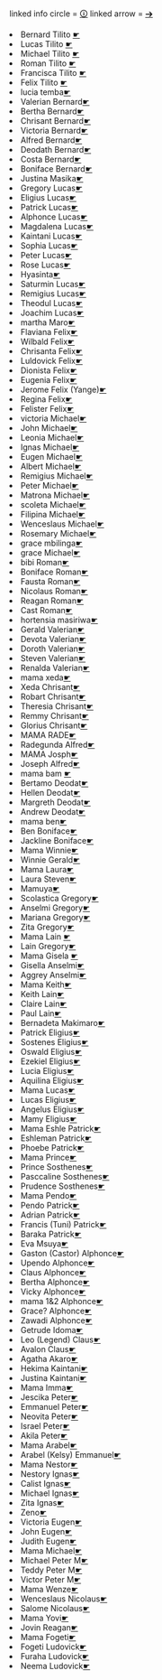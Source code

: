 linked info circle =
<span class="tab"><a href="./Tilito.html">&#128712;</a></span>
linked arrow =
<a href="./bernard/bernard.html"><span class="tab">&#10132;</span></a>

<li>Bernard Tilito <span class="tab"><a href="./Tilito.html">&#9755;</a></span></li>
<li>Lucas Tilito <span class="tab"><a href="./Tilito.html">&#9755;</a></span></li>
<li>Michael Tilito <span class="tab"><a href="./Tilito.html">&#9755;</a></span></li>
<li>Roman Tilito <span class="tab"><a href="./Tilito.html">&#9755;</a></span></li>
<li>Francisca Tilito <span class="tab"><a href="./Tilito.html">&#9755;</a></span></li>
<li>Felix Tilito <span class="tab"><a href="./Tilito.html">&#9755;</a></span></li>
<li>lucia temba<span class="tab"><a href="./bernard/bernard.html">&#9755;</a></span></li>
<li>Valerian Bernard<span class="tab"><a href="./bernard/bernard.html">&#9755;</a></span></li>
<li>Bertha  Bernard<span class="tab"><a href="./bernard/bernard.html">&#9755;</a></span></li>
<li>Chrisant  Bernard<span class="tab"><a href="./bernard/bernard.html">&#9755;</a></span></li>
<li>Victoria Bernard<span class="tab"><a href="./bernard/bernard.html">&#9755;</a></span></li>
<li>Alfred  Bernard<span class="tab"><a href="./bernard/bernard.html">&#9755;</a></span></li>
<li>Deodath Bernard<span class="tab"><a href="./bernard/bernard.html">&#9755;</a></span></li>
<li>Costa  Bernard<span class="tab"><a href="./bernard/bernard.html">&#9755;</a></span></li>
<li>Boniface  Bernard<span class="tab"><a href="./bernard/bernard.html">&#9755;</a></span></li>
<li>Justina Masika<span class="tab"><a href="./lucas/lucas.html">&#9755;</a></span></li>
<li>Gregory Lucas<span class="tab"><a href="./lucas/lucas.html">&#9755;</a></span></li>
<li>Eligius Lucas<span class="tab"><a href="./lucas/lucas.html">&#9755;</a></span></li>
<li>Patrick Lucas<span class="tab"><a href="./lucas/lucas.html">&#9755;</a></span></li>
<li>Alphonce Lucas<span class="tab"><a href="./lucas/lucas.html">&#9755;</a></span></li>
<li>Magdalena Lucas<span class="tab"><a href="./lucas/lucas.html">&#9755;</a></span></li>
<li>Kaintani Lucas<span class="tab"><a href="./lucas/lucas.html">&#9755;</a></span></li>
<li>Sophia Lucas<span class="tab"><a href="./lucas/lucas.html">&#9755;</a></span></li>
<li>Peter Lucas<span class="tab"><a href="./lucas/lucas.html">&#9755;</a></span></li>
<li>Rose Lucas<span class="tab"><a href="./lucas/lucas.html">&#9755;</a></span></li>
<li>Hyasinta<span class="tab"><a href="./lucas/lucas.html">&#9755;</a></span></li>
<li>Saturmin Lucas<span class="tab"><a href="./lucas/lucas.html">&#9755;</a></span></li>
<li>Remigius Lucas<span class="tab"><a href="./lucas/lucas.html">&#9755;</a></span></li>
<li>Theodul Lucas<span class="tab"><a href="./lucas/lucas.html">&#9755;</a></span></li>
<li>Joachim Lucas<span class="tab"><a href="./lucas/lucas.html">&#9755;</a></span></li>
<li>martha Maro<span class="tab"><a href="./felix/felix.html">&#9755;</a></span></li>
<li>Flaviana Felix<span class="tab"><a href="./felix/felix.html">&#9755;</a></span></li>
<li>Wilbald Felix<span class="tab"><a href="./felix/felix.html">&#9755;</a></span></li>
<li>Chrisanta Felix<span class="tab"><a href="./felix/felix.html">&#9755;</a></span></li>
<li>Luldovick Felix<span class="tab"><a href="./felix/felix.html">&#9755;</a></span></li>
<li>Dionista Felix<span class="tab"><a href="./felix/felix.html">&#9755;</a></span></li>
<li>Eugenia Felix<span class="tab"><a href="./felix/felix.html">&#9755;</a></span></li>
<li>Jerome Felix (Yange)<span class="tab"><a href="./felix/felix.html">&#9755;</a></span></li>
<li>Regina Felix<span class="tab"><a href="./felix/felix.html">&#9755;</a></span></li>
<li>Felister Felix<span class="tab"><a href="./felix/felix.html">&#9755;</a></span></li>
<li>victoria Michael<span class="tab"><a href="./michael/michael.html">&#9755;</a></span></li>
<li>John Michael<span class="tab"><a href="./michael/michael.html">&#9755;</a></span></li>
<li>Leonia Michael<span class="tab"><a href="./michael/michael.html">&#9755;</a></span></li>
<li>Ignas Michael<span class="tab"><a href="./michael/michael.html">&#9755;</a></span></li>
<li>Eugen Michael<span class="tab"><a href="./michael/michael.html">&#9755;</a></span></li>
<li>Albert Michael<span class="tab"><a href="./michael/michael.html">&#9755;</a></span></li>
<li>Remigius Michael<span class="tab"><a href="./michael/michael.html">&#9755;</a></span></li>
<li>Peter Michael<span class="tab"><a href="./michael/michael.html">&#9755;</a></span></li>
<li>Matrona Michael<span class="tab"><a href="./michael/michael.html">&#9755;</a></span></li>
<li>scoleta Michael<span class="tab"><a href="./michael/michael.html">&#9755;</a></span></li>
<li>Filipina Michael<span class="tab"><a href="./michael/michael.html">&#9755;</a></span></li>
<li>Wenceslaus Michael<span class="tab"><a href="./michael/michael.html">&#9755;</a></span></li>
<li>Rosemary Michael<span class="tab"><a href="./michael/michael.html">&#9755;</a></span></li>
<li>grace mbilinga<span class="tab"><a href="./michael/michael.html">&#9755;</a></span></li>
<li>grace Michael<span class="tab"><a href="./michael/michael.html">&#9755;</a></span></li>
<li>bibi Roman<span class="tab"><a href="./roman/roman.html">&#9755;</a></span></li>
<li>Boniface Roman<span class="tab"><a href="./roman/roman.html">&#9755;</a></span></li>
<li>Fausta Roman<span class="tab"><a href="./roman/roman.html">&#9755;</a></span></li>
<li>Nicolaus Roman<span class="tab"><a href="./roman/roman.html">&#9755;</a></span></li>
<li>Reagan Roman<span class="tab"><a href="./roman/roman.html">&#9755;</a></span></li>
<li>Cast Roman<span class="tab"><a href="./roman/roman.html">&#9755;</a></span></li>
<li>hortensia masiriwa<span class="tab"><a href="./bernard/valerian.html">&#9755;</a></span></li>
<li>Gerald Valerian<span class="tab"><a href="./bernard/valerian.html">&#9755;</a></span></li>
<li>Devota Valerian<span class="tab"><a href="./bernard/valerian.html">&#9755;</a></span></li>
<li>Doroth Valerian<span class="tab"><a href="./bernard/valerian.html">&#9755;</a></span></li>
<li>Steven Valerian<span class="tab"><a href="./bernard/valerian.html">&#9755;</a></span></li>
<li>Renalda Valerian<span class="tab"><a href="./bernard/valerian.html">&#9755;</a></span></li>
<li>mama xeda<span class="tab"><a href="./bernard/chrisant.html">&#9755;</a></span></li>
<li>Xeda Chrisant<span class="tab"><a href="./bernard/chrisant.html">&#9755;</a></span></li>
<li>Robart Chrisant<span class="tab"><a href="./bernard/chrisant.html">&#9755;</a></span></li>
<li>Theresia Chrisant<span class="tab"><a href="./bernard/chrisant.html">&#9755;</a></span></li>
<li>Remmy Chrisant<span class="tab"><a href="./bernard/chrisant.html">&#9755;</a></span></li>
<li>Glorius Chrisant<span class="tab"><a href="./bernard/chrisant.html">&#9755;</a></span></li>
<li>MAMA RADE<span class="tab"><a href="./bernard/alfred.html">&#9755;</a></span></li>
<li>Radegunda Alfred<span class="tab"><a href="./bernard/alfred.html">&#9755;</a></span></li>
<li>MAMA Josph<span class="tab"><a href="./bernard/alfred.html">&#9755;</a></span></li>
<li>Joseph Alfred<span class="tab"><a href="./bernard/alfred.html">&#9755;</a></span></li>
<li>mama bam <span class="tab"><a href="./bernard/deodath.html">&#9755;</a></span></li>
<li>Bertamo Deodat<span class="tab"><a href="./bernard/deodath.html">&#9755;</a></span></li>
<li>Hellen Deodat<span class="tab"><a href="./bernard/deodath.html">&#9755;</a></span></li>
<li>Margreth Deodat<span class="tab"><a href="./bernard/deodath.html">&#9755;</a></span></li>
<li>Andrew Deodat<span class="tab"><a href="./bernard/deodath.html">&#9755;</a></span></li>
<li>mama ben<span class="tab"><a href="./bernard/boniface.html">&#9755;</a></span></li>
<li>Ben Boniface<span class="tab"><a href="./bernard/boniface.html">&#9755;</a></span></li>
<li>Jackline Boniface<span class="tab"><a href="./bernard/boniface.html">&#9755;</a></span></li>
<li>Mama Winnie<span class="tab"><a href="./bernard/geraldvalerian.html">&#9755;</a></span></li>
<li>Winnie Gerald<span class="tab"><a href="./bernard/geraldvalerian.html">&#9755;</a></span></li>
<li>Mama Laura<span class="tab"><a href="./bernard/stevenvalerian.html">&#9755;</a></span></li>
<li>Laura Steven<span class="tab"><a href="./bernard/stevenvalerian.html">&#9755;</a></span></li>
<li>Mamuya<span class="tab"><a href="./lucas/gregory.html">&#9755;</a></span></li>
<li>Scolastica Gregory<span class="tab"><a href="./lucas/gregory.html">&#9755;</a></span></li>
<li>Anselmi Gregory<span class="tab"><a href="./lucas/gregory.html">&#9755;</a></span></li>
<li>Mariana Gregory<span class="tab"><a href="./lucas/gregory.html">&#9755;</a></span></li>
<li>Zita Gregory<span class="tab"><a href="./lucas/gregory.html">&#9755;</a></span></li>
<li>Mama Lain <span class="tab"><a href="./lucas/gregory.html">&#9755;</a></span></li>
<li>Lain Gregory<span class="tab"><a href="./lucas/gregory.html">&#9755;</a></span></li>
<li>Mama Gisela <span class="tab"><a href="./lucas/anselmigregory.html">&#9755;</a></span></li>
<li>Gisella Anselmi<span class="tab"><a href="./lucas/anselmigregory.html">&#9755;</a></span></li>
<li>Aggrey Anselmi<span class="tab"><a href="./lucas/anselmigregory.html">&#9755;</a></span></li>
<li>Mama Keith<span class="tab"><a href="./lucas/laingregory.html">&#9755;</a></span></li>
<li>Keith Lain<span class="tab"><a href="./lucas/laingregory.html">&#9755;</a></span></li>
<li>Claire Lain<span class="tab"><a href="./lucas/laingregory.html">&#9755;</a></span></li>
<li>Paul Lain<span class="tab"><a href="./lucas/laingregory.html">&#9755;</a></span></li>
<li>Bernadeta Makimaro<span class="tab"><a href="./lucas/eligi.html">&#9755;</a></span></li>
<li>Patrick Eligius<span class="tab"><a href="./lucas/eligi.html">&#9755;</a></span></li>
<li>Sostenes Eligius<span class="tab"><a href="./lucas/eligi.html">&#9755;</a></span></li>
<li>Oswald Eligius<span class="tab"><a href="./lucas/eligi.html">&#9755;</a></span></li>
<li>Ezekiel Eligius<span class="tab"><a href="./lucas/eligi.html">&#9755;</a></span></li>
<li>Lucia Eligius<span class="tab"><a href="./lucas/eligi.html">&#9755;</a></span></li>
<li>Aquilina Eligius<span class="tab"><a href="./lucas/eligi.html">&#9755;</a></span></li>
<li>Mama Lucas<span class="tab"><a href="./lucas/eligi.html">&#9755;</a></span></li>
<li>Lucas Eligius<span class="tab"><a href="./lucas/eligi.html">&#9755;</a></span></li>
<li>Angelus Eligius<span class="tab"><a href="./lucas/eligi.html">&#9755;</a></span></li>
<li>Mamy Eligius<span class="tab"><a href="./lucas/eligi.html">&#9755;</a></span></li>
<li>Mama Eshle Patrick<span class="tab"><a href="./lucas/patrickeligi.html">&#9755;</a></span></li>
<li>Eshleman Patrick<span class="tab"><a href="./lucas/patrickeligi.html">&#9755;</a></span></li>
<li>Phoebe Patrick<span class="tab"><a href="./lucas/patrickeligi.html">&#9755;</a></span></li>
<li>Mama Prince<span class="tab"><a href="./lucas/sosteneligi.html">&#9755;</a></span></li>
<li>Prince Sosthenes<span class="tab"><a href="./lucas/sosteneligi.html">&#9755;</a></span></li>
<li>Pasccaline Sosthenes<span class="tab"><a href="./lucas/sosteneligi.html">&#9755;</a></span></li>
<li>Prudence Sosthenes<span class="tab"><a href="./lucas/sosteneligi.html">&#9755;</a></span></li>
<li>Mama Pendo<span class="tab"><a href="./lucas/patrick.html">&#9755;</a></span></li>
<li>Pendo Patrick<span class="tab"><a href="./lucas/patrick.html">&#9755;</a></span></li>
<li>Adrian Patrick<span class="tab"><a href="./lucas/patrick.html">&#9755;</a></span></li>
<li>Francis (Tuni) Patrick<span class="tab"><a href="./lucas/patrick.html">&#9755;</a></span></li>
<li>Baraka Patrick<span class="tab"><a href="./lucas/patrick.html">&#9755;</a></span></li>
<li>Eva Msuya<span class="tab"><a href="./lucas/alphonce.html">&#9755;</a></span></li>
<li>Gaston (Castor) Alphonce<span class="tab"><a href="./lucas/alphonce.html">&#9755;</a></span></li>
<li>Upendo Alphonce<span class="tab"><a href="./lucas/alphonce.html">&#9755;</a></span></li>
<li>Claus  Alphonce<span class="tab"><a href="./lucas/alphonce.html">&#9755;</a></span></li>
<li>Bertha Alphonce<span class="tab"><a href="./lucas/alphonce.html">&#9755;</a></span></li>
<li>Vicky Alphonce<span class="tab"><a href="./lucas/alphonce.html">&#9755;</a></span></li>
<li>mama 1&2 Alphonce<span class="tab"><a href="./lucas/alphonce.html">&#9755;</a></span></li>
<li>Grace? Alphonce<span class="tab"><a href="./lucas/alphonce.html">&#9755;</a></span></li>
<li>Zawadi Alphonce<span class="tab"><a href="./lucas/alphonce.html">&#9755;</a></span></li>
<li>Getrude Idoma<span class="tab"><a href="./lucas/clausalphonce.html">&#9755;</a></span></li>
<li>Leo (Legend) Claus<span class="tab"><a href="./lucas/clausalphonce.html">&#9755;</a></span></li>
<li>Avalon Claus<span class="tab"><a href="./lucas/clausalphonce.html">&#9755;</a></span></li>
<li>Agatha Akaro<span class="tab"><a href="./lucas/kaintani.html">&#9755;</a></span></li>
<li>Hekima Kaintani<span class="tab"><a href="./lucas/kaintani.html">&#9755;</a></span></li>
<li>Justina Kaintani<span class="tab"><a href="./lucas/kaintani.html">&#9755;</a></span></li>
<li>Mama Imma<span class="tab"><a href="./lucas/peter.html">&#9755;</a></span></li>
<li>Jescika Peter<span class="tab"><a href="./lucas/peter.html">&#9755;</a></span></li>
<li>Emmanuel Peter<span class="tab"><a href="./lucas/peter.html">&#9755;</a></span></li>
<li>Neovita Peter<span class="tab"><a href="./lucas/peter.html">&#9755;</a></span></li>
<li>Israel Peter<span class="tab"><a href="./lucas/peter.html">&#9755;</a></span></li>
<li>Akila Peter<span class="tab"><a href="./lucas/peter.html">&#9755;</a></span></li>
<li>Mama Arabel<span class="tab"><a href="./lucas/immapeter.html">&#9755;</a></span></li>
<li>Arabel (Kelsy) Emmanuel<span class="tab"><a href="./lucas/immapeter.html">&#9755;</a></span></li>
<li>Mama Nestor<span class="tab"><a href="./michael/ignas.html">&#9755;</a></span></li>
<li>Nestory Ignas<span class="tab"><a href="./michael/ignas.html">&#9755;</a></span></li>
<li>Calist Ignas<span class="tab"><a href="./michael/ignas.html">&#9755;</a></span></li>
<li>Michael Ignas<span class="tab"><a href="./michael/ignas.html">&#9755;</a></span></li>
<li>Zita Ignas<span class="tab"><a href="./michael/ignas.html">&#9755;</a></span></li>
<li>Zeno<span class="tab"><a href="./michael/eugene.html">&#9755;</a></span></li>
<li>Victoria Eugen<span class="tab"><a href="./michael/eugene.html">&#9755;</a></span></li>
<li>John Eugen<span class="tab"><a href="./michael/eugene.html">&#9755;</a></span></li>
<li>Judith Eugen<span class="tab"><a href="./michael/eugene.html">&#9755;</a></span></li>
<li>Mama Michael<span class="tab"><a href="./michael/peter.html">&#9755;</a></span></li>
<li>Michael Peter M<span class="tab"><a href="./michael/peter.html">&#9755;</a></span></li>
<li>Teddy Peter M<span class="tab"><a href="./michael/peter.html">&#9755;</a></span></li>
<li>Victor Peter M<span class="tab"><a href="./michael/peter.html">&#9755;</a></span></li>
<li>Mama Wenze<span class="tab"><a href="./roman/nicolaus.html">&#9755;</a></span></li>
<li>Wenceslaus Nicolaus<span class="tab"><a href="./roman/nicolaus.html">&#9755;</a></span></li>
<li>Salome Nicolaus<span class="tab"><a href="./roman/nicolaus.html">&#9755;</a></span></li>
<li>Mama Yovi<span class="tab"><a href="./roman/regular.html">&#9755;</a></span></li>
<li>Jovin Reagan<span class="tab"><a href="./roman/regular.html">&#9755;</a></span></li>
<li>Mama Fogeti<span class="tab"><a href="./felix/ludovick.html">&#9755;</a></span></li>
<li>Fogeti Ludovick<span class="tab"><a href="./felix/ludovick.html">&#9755;</a></span></li>
<li>Furaha Ludovick<span class="tab"><a href="./felix/ludovick.html">&#9755;</a></span></li>
<li>Neema Ludovick<span class="tab"><a href="./felix/ludovick.html">&#9755;</a></span></li>